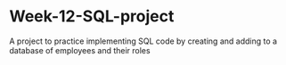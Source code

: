 # Week-12-SQL-project
A project to practice implementing SQL code by creating and adding to a database of employees and their roles
